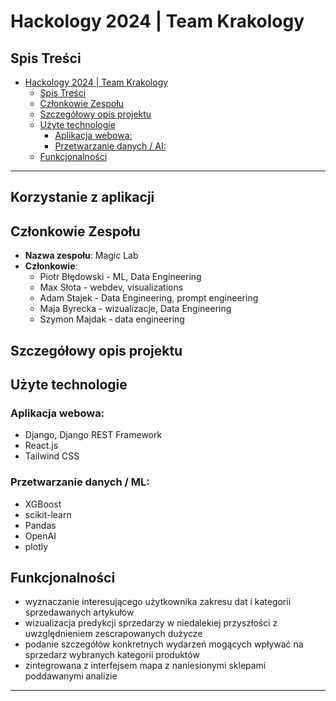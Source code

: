 # Hackology 2024 | Team Krakology

## Spis Treści

- [Hackology 2024 | Team Krakology](#hackology)
  - [Spis Treści](#spis-treści)
  - [Członkowie Zespołu](#członkowie-zespołu)
  - [Szczegółowy opis projektu](#szczegółowy-opis-projektu)
  - [Użyte technologie](#użyte-technologie)
    - [Aplikacja webowa:](#aplikacja-webowa)
    - [Przetwarzanie danych / AI:](#przetwarzanie-danych--ai)
  - [Funkcjonalności](#funkcjonalności)

---

## Korzystanie z aplikacji


## Członkowie Zespołu

- **Nazwa zespołu**: Magic Lab
- **Członkowie**:
  - Piotr Błędowski - ML, Data Engineering
  - Max Słota - webdev, visualizations
  - Adam Stajek - Data Engineering, prompt engineering
  - Maja Byrecka - wizualizacje, Data Engineering
  - Szymon Majdak - data engineering

## Szczegółowy opis projektu


## Użyte technologie

### Aplikacja webowa:
  - Django, Django REST Framework
  - React.js
  - Tailwind CSS

### Przetwarzanie danych / ML:
  - XGBoost
  - scikit-learn
  - Pandas
  - OpenAI
  - plotly

## Funkcjonalności
- wyznaczanie interesującego użytkownika zakresu dat i kategorii sprzedawanych artykułów
- wizualizacja predykcji sprzedarzy w niedalekiej przyszłości z uwzględnieniem zescrapowanych dużycze
- podanie szczegółów konkretnych wydarzeń mogących wpływać na sprzedarz wybranych kategorii produktów
- zintegrowana z interfejsem mapa z naniesionymi sklepami poddawanymi analizie
  
---
